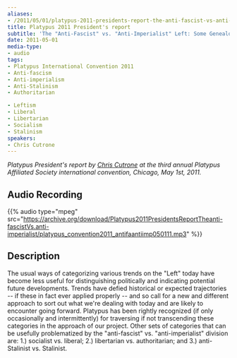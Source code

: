 ```yaml
---
aliases:
- /2011/05/01/platypus-2011-presidents-report-the-anti-fascist-vs-anti-imperialist-left-some-genealogies-and-prospects
title: Platypus 2011 President's report
subtitle: 'The "Anti-Fascist" vs. "Anti-Imperialist" Left: Some Genealogies and Prospects'
date: 2011-05-01
media-type:
- audio
tags:
- Platypus International Convention 2011
- Anti-fascism
- Anti-imperialism
- Anti-Stalinism
- Authoritarian

- Leftism
- Liberal
- Libertarian
- Socialism
- Stalinism
speakers:
- Chris Cutrone
---
```


_Platypus President's report by [Chris Cutrone](/speakers/chris-cutrone) at the third annual Platypus Affiliated Society international convention, Chicago, May 1st, 2011._

## Audio Recording

{{% audio type="mpeg" src="https://archive.org/download/Platypus2011PresidentsReportTheanti-fascistVs.anti-imperialist/platypus_convention2011_antifaantiimp050111.mp3" %}}

## Description

The usual ways of categorizing various trends on the "Left" today have become less useful for distinguishing politically and indicating potential future developments. Trends have defied historical or expected trajectories -- if these in fact ever applied properly -- and so call for a new and different approach to sort out what we're dealing with today and are likely to encounter going forward. Platypus has been rightly recognized (if only occasionally and intermittently) for traversing if not transcending these categories in the approach of our project. Other sets of categories that can be usefully problematized by the "anti-fascist" vs. "anti-imperialist" division are: 1.) socialist vs. liberal; 2.) libertarian vs. authoritarian; and 3.) anti-Stalinist vs. Stalinist.
